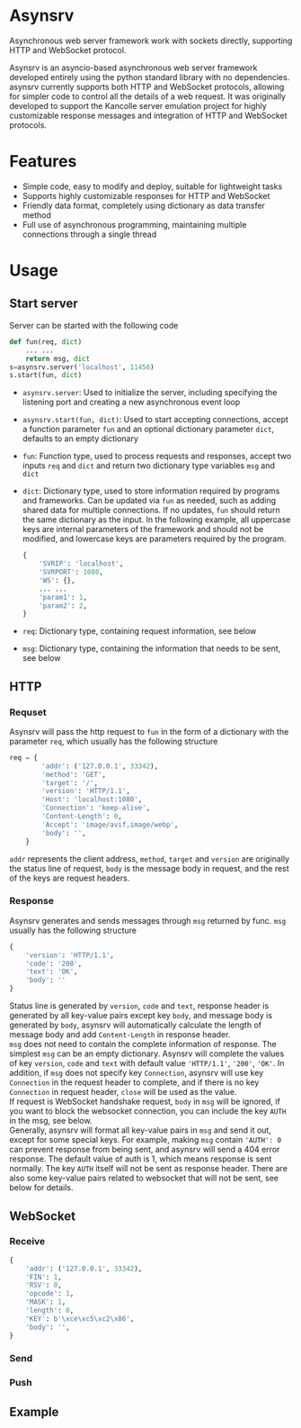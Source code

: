 # Asynsrv
Asynchronous web server framework work with sockets directly, supporting HTTP and WebSocket protocol.

Asynsrv is an asyncio-based asynchronous web server framework developed entirely using the python standard library with no dependencies. asynsrv currently supports both HTTP and WebSocket protocols, allowing for simpler code to control all the details of a web request. It was originally developed to support the Kancolle server emulation project for highly customizable response messages and integration of HTTP and WebSocket protocols.
# Features
- Simple code, easy to modify and deploy, suitable for lightweight tasks
- Supports highly customizable responses for HTTP and WebSocket
- Friendly data format, completely using dictionary as data transfer method
- Full use of asynchronous programming, maintaining multiple connections through a single thread
# Usage
## Start server
Server can be started with the following code
```python
def fun(req, dict)
    ... ...
    return msg, dict
s=asynsrv.server('localhost', 11456)
s.start(fun, dict)
```
- `asynsrv.server`: Used to initialize the server, including specifying the listening port and creating a new asynchronous event loop   
- `asynsrv.start(fun, dict)`: Used to start accepting connections, accept a function parameter `fun` and an optional dictionary parameter `dict`, defaults to an empty dictionary  
- `fun`: Function type, used to process requests and responses, accept two inputs `req` and `dict` and return two dictionary type variables `msg` and `dict`  
- `dict`: Dictionary type, used to store information required by programs and frameworks. Can be updated via `fun` as needed, such as adding shared data for multiple connections. If no updates, `fun` should return the same dictionary as the input. In the following example, all uppercase keys are internal parameters of the framework and should not be modified, and lowercase keys are parameters required by the program.  
    ```python
    {
        'SVRIP': 'localhost',
        'SVRPORT': 1080,
        'WS': {},
        ... ...
        'param1': 1,
        'param2': 2,
    }
    ```
    
- `req`: Dictionary type, containing request information, see below
- `msg`: Dictionary type, containing the information that needs to be sent, see below
## HTTP
### Requset
Asynsrv will pass the http request to `fun` in the form of a dictionary with the parameter `req`, which usually has the following structure
```python
req = {
        'addr': ('127.0.0.1', 33342),
        'method': 'GET',
        'target': '/',
        'version': 'HTTP/1.1',
        'Host': 'localhost:1080',
        'Connection': 'keep-alive',
        'Content-Length': 0,
        'Accept': 'image/avif,image/webp',
        'body': '',
    }
```
`addr` represents the client address, `method`, `target` and `version` are originally the status line of request, `body` is the message body in request, and the rest of the keys are request headers.
### Response
Asynsrv generates and sends messages through `msg` returned by func. `msg` usually has the following structure
```python
{
    'version': 'HTTP/1.1',
    'code': '200',
    'text': 'OK',
    'body': ''
}
```
Status line is generated by `version`, `code` and `text`, response header is generated by all key-value pairs except key `body`, and message body is generated by `body`, asynsrv will automatically calculate the length of message body and add `Content-Length` in response header.  
`msg` does not need to contain the complete information of response. The simplest `msg` can be an empty dictionary. Asynsrv will complete the values ​​of key `version`, `code` and `text` with default value `'HTTP/1.1'`, `'200'`, `'OK'`. In addition, if `msg` does not specify key `Connection`, asynsrv will use key `Connection` in the request header to complete, and if there is no key `Connection` in request header, `close` will be used as the value.  
If request is WebSocket handshake request, `body` in `msg` will be ignored, if you want to block the websocket connection, you can include the key `AUTH` in the msg, see below.  
Generally, asynsrv will format all key-value pairs in `msg` and send it out, except for some special keys. For example, making `msg` contain `'AUTH': 0` can prevent response from being sent, and asynsrv will send a 404 error response. The default value of auth is 1, which means response is sent normally. The key `AUTH` itself will not be sent as response header. 
There are also some key-value pairs related to websocket that will not be sent, see below for details.
## WebSocket
### Receive
```python
{
    'addr': ('127.0.0.1', 33342),
    'FIN': 1,
    'RSV': 0,
    'opcode': 1,
    'MASK': 1,
    'length': 0,
    'KEY': b'\xce\xc5\xc2\x86',
    'body': '',
}
```
### Send
### Push
## Example

